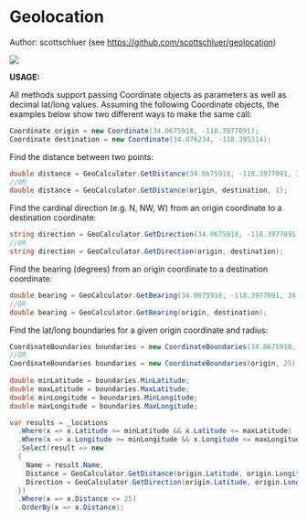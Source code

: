 # Geolocation

Author: scottschluer (see https://github.com/scottschluer/geolocation)

[![][nuget-img]][nuget]

[nuget]:     https://www.nuget.org/packages/Geolocation
[nuget-img]: https://badge.fury.io/nu/Object.svg

**USAGE:**

All methods support passing Coordinate objects as parameters as well as decimal lat/long values. Assuming the following
Coordinate objects, the examples below show two different ways to make the same call:

```c#
Coordinate origin = new Coordinate(34.0675918, -118.3977091);
Coordinate destination = new Coordinate(34.076234, -118.395314);
```

Find the distance between two points:
```c#
double distance = GeoCalculator.GetDistance(34.0675918, -118.3977091, 34.076234, -118.395314, 1);
//OR
double distance = GeoCalculator.GetDistance(origin, destination, 1);
```
Find the cardinal direction (e.g. N, NW, W) from an origin coordinate to a destination coordinate:
```c#
string direction = GeoCalculator.GetDirection(34.0675918, -118.3977091, 34.076234, -118.395314);
//OR
string direction = GeoCalculator.GetDirection(origin, destination);
```

Find the bearing (degrees) from an origin coordinate to a destination coordinate:
```c#
double bearing = GeoCalculator.GetBearing(34.0675918, -118.3977091, 34.076234, -118.395314);
//OR
double bearing = GeoCalculator.GetBearing(origin, destination);
```

Find the lat/long boundaries for a given origin coordinate and radius:
```c#
CoordinateBoundaries boundaries = new CoordinateBoundaries(34.0675918, -118.3977091, 25);
//OR
CoordinateBoundaries boundaries = new CoordinateBoundaries(origin, 25);
  
double minLatitude = boundaries.MinLatitude;
double maxLatitude = boundaries.MaxLatitude;
double minLongitude = boundaries.MinLongitude;
double maxLongitude = boundaries.MaxLongitude;

var results = _locations
  .Where(x => x.Latitude >= minLatitude && x.Latitude <= maxLatitude)
  .Where(x => x.Longitude >= minLongitude && x.Longitude <= maxLongitude)
  .Select(result => new 
  {
    Name = result.Name,
    Distance = GeoCalculator.GetDistance(origin.Latitude, origin.Longitude, result.Latitude, result.Longitude, 1),
    Direction = GeoCalculator.GetDirection(origin.Latitude, origin.Longitude, result.Latitude, result.Longitude)
  })
  .Where(x => x.Distance <= 25)
  .OrderBy(x => x.Distance);
```
